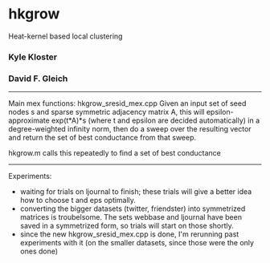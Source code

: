 hkgrow
======

Heat-kernel based local clustering

### Kyle Kloster
### David F. Gleich

---------

Main mex functions: hkgrow_sresid_mex.cpp
Given an input set of seed nodes s and sparse symmetric adjacency matrix A,
this will epsilon-approximate exp(t*A)*s (where t and epsilon are decided automatically)
in a degree-weighted infinity norm, then do a sweep over the resulting vector
and return the set of best conductance from that sweep.

hkgrow.m  calls this repeatedly to find a set of best conductance

---------

Experiments:

- waiting for trials on ljournal to finish; these trials will give a better idea how to choose t and eps optimally.
- converting the bigger datasets (twitter, friendster) into symmetrized matrices is troubelsome. The sets webbase and ljournal have been saved in a symmetrized form, so trials will start on those shortly.
- since the new hkgrow_sresid_mex.cpp is done, I'm rerunning past experiments with it (on the smaller datasets, since those were the only ones done)


